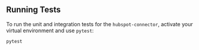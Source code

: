 ## Running Tests

To run the unit and integration tests for the `hubspot-connector`, activate your virtual environment and use `pytest`:

```bash
pytest
```